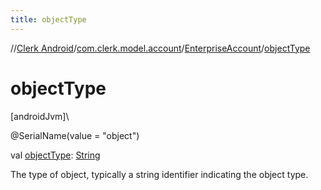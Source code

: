```yaml
---
title: objectType
---
```

//[Clerk Android](../../../index.html)/[com.clerk.model.account](../index.html)/[EnterpriseAccount](index.html)/[objectType](object-type.html)



# objectType



[androidJvm]\




@SerialName(value = &quot;object&quot;)



val [objectType](object-type.html): [String](https://kotlinlang.org/api/latest/jvm/stdlib/kotlin-stdlib/kotlin/-string/index.html)



The type of object, typically a string identifier indicating the object type.




